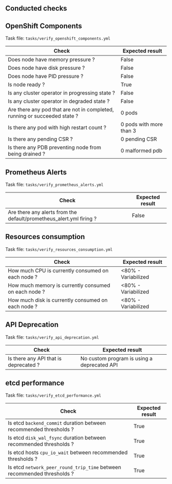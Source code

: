 Conducted checks
----------------

## OpenShift Components
Task file: `tasks/verify_openshift_components.yml`

|Check                                                                    |Expected result        |
|-------------------------------------------------------------------------|-----------------------|
|Does node have memory pressure ?                                         |False                  |
|Does node have disk pressure ?                                           |False                  |
|Does node have PID pressure ?                                            |False                  |
|Is node ready ?                                                          |True                   |
|Is any cluster operator in progressing state ?                           |False                  |
|Is any cluster operator in degraded state ?                              |False                  |
|Are there any pod that are not in completed, running or succeeded state ?|0 pods                 |
|Is there any pod with high restart count ?                               |0 pods with more than 3|
|Is there any pending CSR ?                                               |0 pending CSR          |
|Is there any PDB preventing node from being drained ?                    |0 malformed pdb        |

## Prometheus Alerts
Task file: `tasks/verify_prometheus_alerts.yml`

|Check                                                              |Expected result|
|-------------------------------------------------------------------|---------------|
|Are there any alerts from the default/prometheus_alert.yml firing ?|False          |

## Resources consumption
Task file: `tasks/verify_resources_consumption.yml`

|Check                                               |Expected result|
|----------------------------------------------------|---------------|
|How much CPU is currently consumed on each node ?   |<80% - Variabilized |
|How much memory is currently consumed on each node ?|<80% - Variabilized |
|How much disk is currently consumed on each node ?  |<80% - Variabilized |

## API Deprecation
Task file: `tasks/verify_api_deprecation.yml`

|Check                                |Expected result                            |
|-------------------------------------|-------------------------------------------|
|Is there any API that is deprecated ?|No custom program is using a deprecated API|

## etcd performance
Task file: `tasks/verify_etcd_performance.yml`

|Check                                                                  |Expected result|
|-----------------------------------------------------------------------|---------------|
|Is etcd `backend_commit` duration between recommended thresholds ?     |True           |
|Is etcd `disk_wal_fsync` duration between recommended thresholds ?     |True           |
|Is etcd hosts `cpu_io_wait` between recommended thresholds ?           |True           |
|Is etcd `network_peer_round_trip_time` between recommended thresholds ?|True           |

